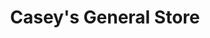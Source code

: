 ---
title: "Casey's General Store"
url: /stillman-valley/caseys-general-store/
shop: convenience
---